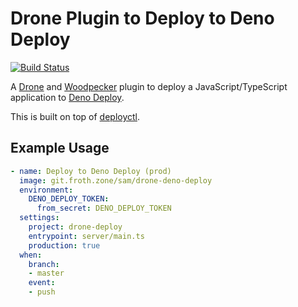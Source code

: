 # Drone Plugin to Deploy to Deno Deploy

[![Build Status](https://ci.git.froth.zone/api/badges/sam/drone-deno-deploy/status.svg)](https://ci.git.froth.zone/sam/drone-deno-deploy)

A [Drone](https://drone.io) and [Woodpecker](https://woodpecker-ci.org/) plugin
to deploy a JavaScript/TypeScript application to
[Deno Deploy](https://deno.com/deploy).

This is built on top of [deployctl](https://deno.com/deploy/docs/deployctl).

## Example Usage

```yaml
- name: Deploy to Deno Deploy (prod)
  image: git.froth.zone/sam/drone-deno-deploy
  environment:
    DENO_DEPLOY_TOKEN:
      from_secret: DENO_DEPLOY_TOKEN
  settings:
    project: drone-deploy
    entrypoint: server/main.ts
    production: true
  when:
    branch:
    - master
    event:
    - push
```
